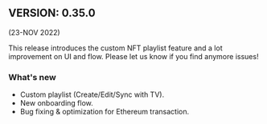 ## VERSION: 0.35.0

(23-NOV 2022)

This release introduces the custom NFT playlist feature and a lot improvement on UI and flow. Please let us know if you find anymore issues!

### What's new
- Custom playlist (Create/Edit/Sync with TV).
- New onboarding flow.
- Bug fixing & optimization for Ethereum transaction.
